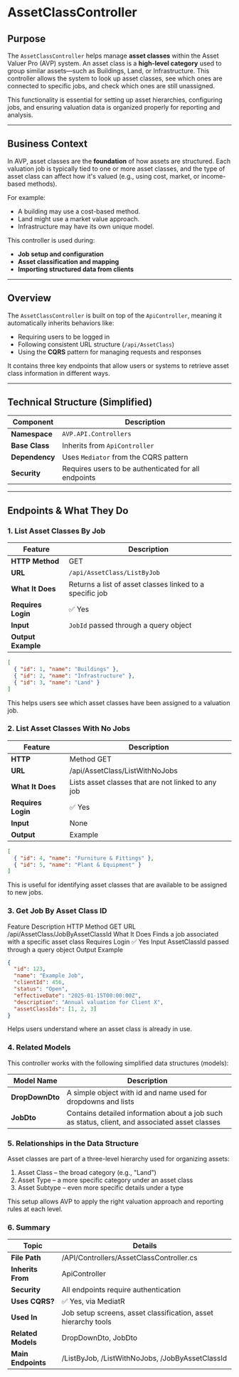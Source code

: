 # AssetClassController

## Purpose

The `AssetClassController` helps manage **asset classes** within the Asset Valuer Pro (AVP) system. An asset class is a **high-level category** used to group similar assets—such as Buildings, Land, or Infrastructure. This controller allows the system to look up asset classes, see which ones are connected to specific jobs, and check which ones are still unassigned.

This functionality is essential for setting up asset hierarchies, configuring jobs, and ensuring valuation data is organized properly for reporting and analysis.

---

## Business Context

In AVP, asset classes are the **foundation** of how assets are structured. Each valuation job is typically tied to one or more asset classes, and the type of asset class can affect how it's valued (e.g., using cost, market, or income-based methods).

For example:

- A building may use a cost-based method.
- Land might use a market value approach.
- Infrastructure may have its own unique model.

This controller is used during:

- **Job setup and configuration**
- **Asset classification and mapping**
- **Importing structured data from clients**

---

## Overview

The `AssetClassController` is built on top of the `ApiController`, meaning it automatically inherits behaviors like:

- Requiring users to be logged in
- Following consistent URL structure (`/api/AssetClass`)
- Using the **CQRS** pattern for managing requests and responses

It contains three key endpoints that allow users or systems to retrieve asset class information in different ways.

---

## Technical Structure (Simplified)

| Component | Description |
|-----------|-------------|
| **Namespace** | `AVP.API.Controllers` |
| **Base Class** | Inherits from `ApiController` |
| **Dependency** | Uses `Mediator` from the CQRS pattern |
| **Security** | Requires users to be authenticated for all endpoints |

---

## Endpoints & What They Do

### 1. List Asset Classes By Job

| Feature | Description |
|--------|-------------|
| **HTTP Method** | GET |
| **URL** | `/api/AssetClass/ListByJob` |
| **What It Does** | Returns a list of asset classes linked to a specific job |
| **Requires Login** | ✅ Yes |
| **Input** | `JobId` passed through a query object |
| **Output Example** |

```json
[
  { "id": 1, "name": "Buildings" },
  { "id": 2, "name": "Infrastructure" },
  { "id": 3, "name": "Land" }
]
```

This helps users see which asset classes have been assigned to a valuation job.

### 2. List Asset Classes With No Jobs
| Feature | Description |
|---------|-------------|
| **HTTP** | Method	GET
| **URL** | /api/AssetClass/ListWithNoJobs
| **What It Does** | Lists asset classes that are not linked to any job
| **Requires Login** | ✅ Yes
| **Input** | None
| **Output** | Example

```json
[
  { "id": 4, "name": "Furniture & Fittings" },
  { "id": 5, "name": "Plant & Equipment" }
]
```
This is useful for identifying asset classes that are available to be assigned to new jobs.

### 3. Get Job By Asset Class ID
Feature	Description
HTTP Method	GET
URL	/api/AssetClass/JobByAssetClassId
What It Does	Finds a job associated with a specific asset class
Requires Login	✅ Yes
Input	AssetClassId passed through a query object
Output Example	

```json
{
  "id": 123,
  "name": "Example Job",
  "clientId": 456,
  "status": "Open",
  "effectiveDate": "2025-01-15T00:00:00Z",
  "description": "Annual valuation for Client X",
  "assetClassIds": [1, 2, 3]
}
```
Helps users understand where an asset class is already in use.

### 4. Related Models
This controller works with the following simplified data structures (models):

| Model Name | Description |
|------------|-------------|
| **DropDownDto** | A simple object with id and name used for dropdowns and lists |
| **JobDto** | Contains detailed information about a job such as status, client, and associated asset classes |

### 5. Relationships in the Data Structure
Asset classes are part of a three-level hierarchy used for organizing assets:
1. Asset Class – the broad category (e.g., "Land")
2. Asset Type – a more specific category under an asset class
3. Asset Subtype – even more specific details under a type

This setup allows AVP to apply the right valuation approach and reporting rules at each level.

### 6. Summary
| Topic | Details |
|-------|---------|
| **File Path** | /API/Controllers/AssetClassController.cs |
| **Inherits From** |ApiController |
| **Security** | All endpoints require authentication |
| **Uses CQRS?** | ✅ Yes, via MediatR |
| **Used In** |	Job setup screens, asset classification, asset hierarchy tools |
| **Related Models** | DropDownDto, JobDto |
| **Main Endpoints** | /ListByJob, /ListWithNoJobs, /JobByAssetClassId |